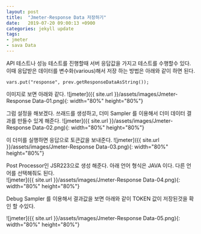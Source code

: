 ```yaml
---
layout: post
title:  "Jmeter-Response Data 저장하기"
date:   2019-07-20 09:00:13 +0900
categories: jekyll update
tags:
- jmeter
- sava Data
---
```

API 테스트나 성능 테스트를 진행할때 서버 응답값을 가지고 테스트를 수행할수 있다.
이때 응답받은 데이터를 변수화(various)해서 저장 하는 방법은 아래와 같이 하면 된다.

```
vars.put("response", prev.getResponseDataAsString());
```
이미지로 보면 아래와 같다.
![jmeter]({{ site.url }}/assets/images/Jmeter-Response Data-01.png){: width="80%" height="80%"}

그럼 설정을 해보겠다.
쓰래드를 생성하고, 더미 Sampler 를 이용해서 더미 데이터 결과를 만들수 있게 해준다.
![jmeter]({{ site.url }}/assets/images/Jmeter-Response Data-02.png){: width="80%" height="80%"}

이 더미를 실행하면 응답으로 토큰값을 보내준다.
![jmeter]({{ site.url }}/assets/images/Jmeter-Response Data-03.png){: width="80%" height="80%"}

Post Processor인 JSR223으로 생성 해준다. 아래 언어 형식은 JAVA 이다. 다른 언어를 선택해줘도 된다.  
![jmeter]({{ site.url }}/assets/images/Jmeter-Response Data-04.png){: width="80%" height="80%"}

Debug Sampler 를 이용해서 결과값을 보면 아래와 같이 TOKEN 값이 저장된것을 확인 할 수있다.

![jmeter]({{ site.url }}/assets/images/Jmeter-Response Data-05.png){: width="80%" height="80%"}
